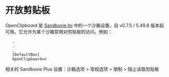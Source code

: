 # 开放剪贴板

_OpenClipboard_ 是 [Sandboxie Ini](SandboxieIni.md) 中的一个沙箱设置，自 v0.7.5 / 5.49.8 版本起可用。它允许为某个沙箱禁用对剪贴板的访问。例如：

```
   .
   .
   .
   [DefaultBox]
   OpenClipboard=n
```

相关的 Sandboxie Plus 设置：沙箱选项 > 常规选项 > 限制 > 阻止读取剪贴板
